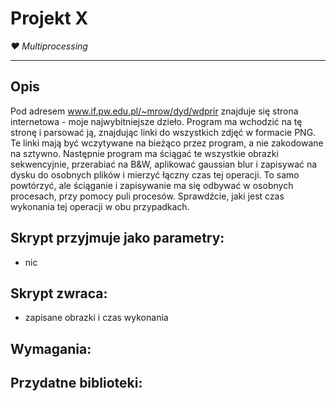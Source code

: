 # Projekt X
*❤ Multiprocessing*

---

## Opis

Pod adresem www.if.pw.edu.pl/~mrow/dyd/wdprir znajduje się strona internetowa - moje najwybitniejsze dzieło.
Program ma wchodzić na tę stronę i parsować ją, znajdując linki do wszystkich zdjęć w formacie PNG.
Te linki mają być wczytywane na bieżąco przez program, a nie zakodowane na sztywno. Następnie program ma
ściągać te wszystkie obrazki sekwencyjnie, przerabiać na B&W, aplikować gaussian blur i zapisywać na dysku do
osobnych plików i mierzyć łączny czas tej operacji. To samo powtórzyć, ale ściąganie i zapisywanie ma się odbywać
w osobnych procesach, przy pomocy puli procesów. Sprawdźcie, jaki jest czas wykonania tej operacji w obu przypadkach.

## Skrypt przyjmuje jako parametry:
- nic

## Skrypt zwraca:
- zapisane obrazki i czas wykonania

## Wymagania:

## Przydatne biblioteki:



